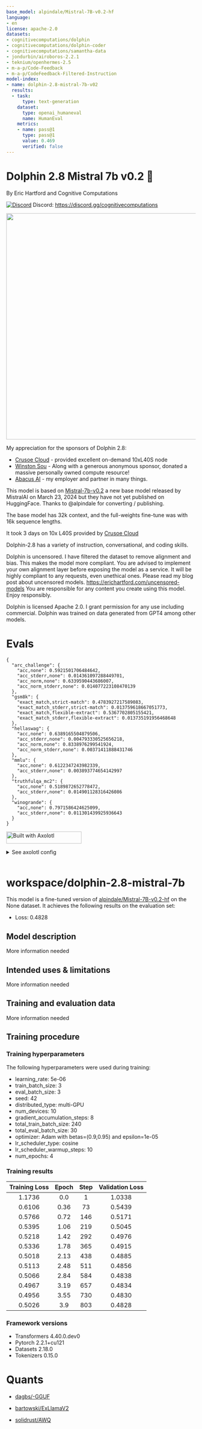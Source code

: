 ```yaml
---
base_model: alpindale/Mistral-7B-v0.2-hf
language:
- en
license: apache-2.0
datasets:
- cognitivecomputations/dolphin
- cognitivecomputations/dolphin-coder
- cognitivecomputations/samantha-data
- jondurbin/airoboros-2.2.1
- teknium/openhermes-2.5
- m-a-p/Code-Feedback
- m-a-p/CodeFeedback-Filtered-Instruction
model-index:
- name: dolphin-2.8-mistral-7b-v02
  results:
  - task:
      type: text-generation
    dataset:
      type: openai_humaneval
      name: HumanEval
    metrics:
    - name: pass@1
      type: pass@1
      value: 0.469
      verified: false
---
```


# Dolphin 2.8 Mistral 7b v0.2 🐬

By Eric Hartford and Cognitive Computations

[![Discord](https://img.shields.io/discord/1156064224225808488?logo=Discord&logoColor=%23ffffff&label=Discord&link=https%3A%2F%2Fdiscord.gg%2FtCMkMDDHwm)](https://discord.gg/cognitivecomputations)
Discord: https://discord.gg/cognitivecomputations

<img src="https://cdn-uploads.huggingface.co/production/uploads/63111b2d88942700629f5771/ldkN1J0WIDQwU4vutGYiD.png" width="600" />

My appreciation for the sponsors of Dolphin 2.8:
- [Crusoe Cloud](https://crusoe.ai/) - provided excellent on-demand 10xL40S node
- [Winston Sou](https://twitter.com/WinsonDabbles) - Along with a generous anonymous sponsor, donated a massive personally owned compute resource!
- [Abacus AI](https://abacus.ai/) - my employer and partner in many things.

This model is based on [Mistral-7b-v0.2](https://huggingface.co/alpindale/Mistral-7B-v0.2-hf) a new base model released by MistralAI on March 23, 2024 but they have not yet published on HuggingFace.  Thanks to @alpindale for converting / publishing.

The base model has 32k context, and the full-weights fine-tune was with 16k sequence lengths.

It took 3 days on 10x L40S provided by [Crusoe Cloud](https://crusoe.ai/)

Dolphin-2.8 has a variety of instruction, conversational, and coding skills.

Dolphin is uncensored. I have filtered the dataset to remove alignment and bias. This makes the model more compliant. You are advised to implement your own alignment layer before exposing the model as a service. It will be highly compliant to any requests, even unethical ones. Please read my blog post about uncensored models. https://erichartford.com/uncensored-models You are responsible for any content you create using this model. Enjoy responsibly.

Dolphin is licensed Apache 2.0.  I grant permission for any use including commercial.  Dolphin was trained on data generated from GPT4 among other models.

# Evals

```
{
  "arc_challenge": {
    "acc,none": 0.5921501706484642,
    "acc_stderr,none": 0.014361097288449701,
    "acc_norm,none": 0.6339590443686007,
    "acc_norm_stderr,none": 0.014077223108470139
  },
  "gsm8k": {
    "exact_match,strict-match": 0.4783927217589083,
    "exact_match_stderr,strict-match": 0.013759618667051773,
    "exact_match,flexible-extract": 0.5367702805155421,
    "exact_match_stderr,flexible-extract": 0.013735191956468648
  },
  "hellaswag": {
    "acc,none": 0.6389165504879506,
    "acc_stderr,none": 0.004793330525656218,
    "acc_norm,none": 0.8338976299541924,
    "acc_norm_stderr,none": 0.00371411888431746
  },
  "mmlu": {
    "acc,none": 0.6122347243982339,
    "acc_stderr,none": 0.003893774654142997
  },
  "truthfulqa_mc2": {
    "acc,none": 0.5189872652778472,
    "acc_stderr,none": 0.014901128316426086
  },
  "winogrande": {
    "acc,none": 0.7971586424625099,
    "acc_stderr,none": 0.011301439925936643
  }
}
```

[<img src="https://raw.githubusercontent.com/OpenAccess-AI-Collective/axolotl/main/image/axolotl-badge-web.png" alt="Built with Axolotl" width="200" height="32"/>](https://github.com/OpenAccess-AI-Collective/axolotl)
<details><summary>See axolotl config</summary>

axolotl version: `0.4.0`
```yaml

base_model: alpindale/Mistral-7B-v0.2-hf
model_type: MistralForCausalLM
tokenizer_type: LlamaTokenizer
is_mistral_derived_model: true

load_in_8bit: false
load_in_4bit: false
strict: false

datasets:
  - path: /workspace/datasets/dolphin201-sharegpt2.jsonl
    type: sharegpt
  - path: /workspace/datasets/dolphin-coder-translate-sharegpt2.jsonl
    type: sharegpt
  - path: /workspace/datasets/dolphin-coder-codegen-sharegpt2.jsonl
    type: sharegpt
  - path: /workspace/datasets/m-a-p_Code-Feedback-sharegpt.jsonl
    type: sharegpt
  - path: /workspace/datasets/m-a-p_CodeFeedback-Filtered-Instruction-sharegpt.jsonl
    type: sharegpt
  - path: /workspace/datasets/not_samantha_norefusals.jsonl
    type: sharegpt
  - path: /workspace/datasets/openhermes2_5-sharegpt.jsonl
    type: sharegpt

chat_template: chatml

dataset_prepared_path: last_run_prepared
val_set_size: 0.001
output_dir: /workspace/dolphin-2.8-mistral-7b

sequence_len: 16384
sample_packing: true
pad_to_sequence_len: true

wandb_project: dolphin
wandb_entity:
wandb_watch:
wandb_run_id:
wandb_log_model:

gradient_accumulation_steps: 8
micro_batch_size: 3
num_epochs: 4
adam_beta2: 0.95
adam_epsilon: 0.00001
max_grad_norm: 1.0
lr_scheduler: cosine
learning_rate: 0.000005
optimizer: adamw_bnb_8bit

train_on_inputs: false
group_by_length: false
bf16: true
fp16: false
tf32: false

gradient_checkpointing: true
gradient_checkpointing_kwargs:
  use_reentrant: true
early_stopping_patience:
resume_from_checkpoint:
local_rank:
logging_steps: 1
xformers_attention:
flash_attention: true

warmup_steps: 10

eval_steps: 73
eval_table_size:
eval_table_max_new_tokens:
eval_sample_packing: false
saves_per_epoch: 
save_steps: 73
save_total_limit: 2
debug:
deepspeed: deepspeed_configs/zero3_bf16.json
weight_decay: 0.1
fsdp:
fsdp_config:
special_tokens:
  eos_token: "<|im_end|>"
tokens:
  - "<|im_start|>"

```

</details><br>

# workspace/dolphin-2.8-mistral-7b

This model is a fine-tuned version of [alpindale/Mistral-7B-v0.2-hf](https://huggingface.co/alpindale/Mistral-7B-v0.2-hf) on the None dataset.
It achieves the following results on the evaluation set:
- Loss: 0.4828

## Model description

More information needed

## Intended uses & limitations

More information needed

## Training and evaluation data

More information needed

## Training procedure

### Training hyperparameters

The following hyperparameters were used during training:
- learning_rate: 5e-06
- train_batch_size: 3
- eval_batch_size: 3
- seed: 42
- distributed_type: multi-GPU
- num_devices: 10
- gradient_accumulation_steps: 8
- total_train_batch_size: 240
- total_eval_batch_size: 30
- optimizer: Adam with betas=(0.9,0.95) and epsilon=1e-05
- lr_scheduler_type: cosine
- lr_scheduler_warmup_steps: 10
- num_epochs: 4

### Training results

| Training Loss | Epoch | Step | Validation Loss |
|:-------------:|:-----:|:----:|:---------------:|
| 1.1736        | 0.0   | 1    | 1.0338          |
| 0.6106        | 0.36  | 73   | 0.5439          |
| 0.5766        | 0.72  | 146  | 0.5171          |
| 0.5395        | 1.06  | 219  | 0.5045          |
| 0.5218        | 1.42  | 292  | 0.4976          |
| 0.5336        | 1.78  | 365  | 0.4915          |
| 0.5018        | 2.13  | 438  | 0.4885          |
| 0.5113        | 2.48  | 511  | 0.4856          |
| 0.5066        | 2.84  | 584  | 0.4838          |
| 0.4967        | 3.19  | 657  | 0.4834          |
| 0.4956        | 3.55  | 730  | 0.4830          |
| 0.5026        | 3.9   | 803  | 0.4828          |


### Framework versions

- Transformers 4.40.0.dev0
- Pytorch 2.2.1+cu121
- Datasets 2.18.0
- Tokenizers 0.15.0


# Quants

- [dagbs/-GGUF](https://huggingface.co/dagbs/dolphin-2.8-mistral-7b-v02-GGUF)

- [bartowski/ExLlamaV2](https://huggingface.co/bartowski/dolphin-2.8-mistral-7b-v02-exl2)

- [solidrust/AWQ](https://huggingface.co/solidrust/dolphin-2.8-mistral-7b-v02-AWQ)